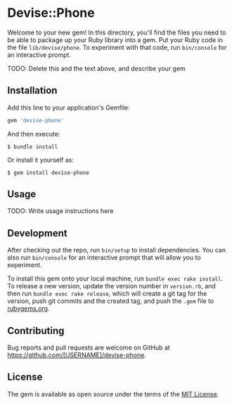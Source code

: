# Devise::Phone

Welcome to your new gem! In this directory, you'll find the files you need to be able to package up your Ruby library into a gem. Put your Ruby code in the file `lib/devise/phone`. To experiment with that code, run `bin/console` for an interactive prompt.

TODO: Delete this and the text above, and describe your gem

## Installation

Add this line to your application's Gemfile:

```ruby
gem 'devise-phone'
```

And then execute:

    $ bundle install

Or install it yourself as:

    $ gem install devise-phone

## Usage

TODO: Write usage instructions here

## Development

After checking out the repo, run `bin/setup` to install dependencies. You can also run `bin/console` for an interactive prompt that will allow you to experiment.

To install this gem onto your local machine, run `bundle exec rake install`. To release a new version, update the version number in `version.rb`, and then run `bundle exec rake release`, which will create a git tag for the version, push git commits and the created tag, and push the `.gem` file to [rubygems.org](https://rubygems.org).

## Contributing

Bug reports and pull requests are welcome on GitHub at https://github.com/[USERNAME]/devise-phone.

## License

The gem is available as open source under the terms of the [MIT License](https://opensource.org/licenses/MIT).
